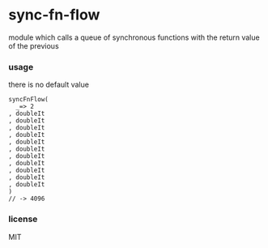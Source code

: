 # sync-fn-flow

module which calls a queue of synchronous functions with the return value of the previous

### usage

there is no default value

```
syncFnFlow(
  _=> 2
, doubleIt
, doubleIt
, doubleIt
, doubleIt
, doubleIt
, doubleIt
, doubleIt
, doubleIt
, doubleIt
, doubleIt
, doubleIt
)
// -> 4096
```



### license

MIT
